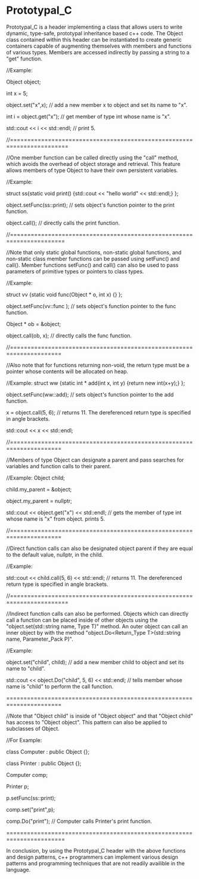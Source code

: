 Prototypal_C
============

 Prototypal_C is a header implementing a class that allows users to write dynamic, type-safe, prototypal inheritance based c++ code. The Object class contained within this header can be instantiated to create generic containers capable of augmenting themselves with members and functions of various types. Members are accessed indirectly by passing a string to a "get" 
 function. 

//Example: 

  Object object;
  
  int x = 5;
  
  object.set("x",x);              // add a new member x to object and set its name to "x".
  
  int i = object.get<int>("x");   // get member of type int whose name is "x".
  
  std::cout << i << std::endl;    // print 5.

//=======================================================================

//One member function can be called directly using the "call" method, which avoids the overhead of object storage and retrieval. This feature allows members of type Object to have their own persistent variables.

//Example:

  struct ss{static void print() {std::cout << "hello world" << std::endl;} };
  
  object.setFunc(ss::print);  // sets object's function pointer to the print function.
  
  object.call();                  // directly calls the print function. 


//======================================================================


//Note that only static global functions, non-static global functions, and non-static class member functions can be passed using setFunc() and call(). Member functions setFunc() and call() can also be used to pass parameters of primitive types or pointers to class types. 

  
  
//Example:

  struct vv {static void func(Object * o, int x) {} };
  
  object.setFunc(vv::func );    // sets object's function pointer to the func function.
  
  Object * ob = &object;
  
  object.call(ob, x);        // directly calls the func function.
  
//=====================================================================

 
//Also note that for functions returning non-void, the return type must be a pointer whose contents will be allocated on heap.

//Example:
  struct ww {static int * add(int x, int y) {return new int(x+y);} };
  
  object.setFunc(ww::add);      // sets object's function pointer to the add function.
  
  x = object.call<int>(5, 6);     // returns 11. The dereferenced return type is specified in angle brackets.
  
  std::cout << x << std::endl;
    
//=====================================================================


//Members of type Object can designate a parent and pass searches for variables and function calls to their parent.

//Example:
  Object child;
  
  child.my_parent = &object;
  
  object.my_parent = nullptr;
  
  std::cout << object.get<int>("x") << std::endl;           // gets the member of type int whose name is "x" from object. prints 5.
  

//=====================================================================

  
//Direct function calls can also be designated object parent if they are equal to the default value, nullptr, in the child.

//Example:

  std::cout << child.call<int>(5, 6) << std::endl;         // returns 11. The dereferenced return type is specified in angle brackets.


//=======================================================================


//Indirect function calls can also be performed. Objects which can directly call a function can be placed inside of other objects using the "object.set(std::string name, Type T)" method. An outer object can call an inner object by with the method "object.Do<Return_Type T>(std::string name, Parameter_Pack P)". 

//Example:

  object.set("child", child);     // add a new member child to object and set its name to "child". 
  
  std::cout << object.Do<int>("child", 5, 6) << std::endl;  // tells member whose name is "child" to perform the call function. 
  
 
======================================================================

  
  //Note that "Object child" is inside of "Object object" and that "Object child" has access to "Object object". This pattern can also be applied to subclasses of Object. 
  
//For Example:

  class Computer : public Object {};
  
  class Printer : public Object {};
  
  Computer comp;
  
  Printer p;
  
  p.setFunc(ss::print);
  
  comp.set("print",p);
  
  comp.Do("print");               // Computer calls Printer's print function.

  =======================================================================
  
 In conclusion, by using the Prototypal_C header with the above functions and design patterns, c++ programmers can implement various design patterns and programming techniques that are not readily availible in the language. 
